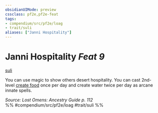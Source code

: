 ```yaml
---
obsidianUIMode: preview
cssclass: pf2e,pf2e-feat
tags:
- compendium/src/pf2e/loag
- trait/suli
aliases: ["Janni Hospitality"]
---
```

# Janni Hospitality  *Feat 9*  
[suli](suli-b2.md "Suli Ancestry & Heritage Trait")  


You can use magic to show others desert hospitality. You can cast 2nd-level [create food](create-food.md) once per day and create water twice per day as arcane innate spells.

*Source: Lost Omens: Ancestry Guide p. 112*  
%% #compendium/src/pf2e/loag #trait/suli %%